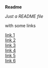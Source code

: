 **Readme**  

*Just a README file*  

with some links  

[link 1](http://google.com)  
[link 2](http://google.com)  
[link 3](http://google.com)  
[link 4](http://google.com)  
[link 5](http://google.com)  
[link 6](http://google.com)  
